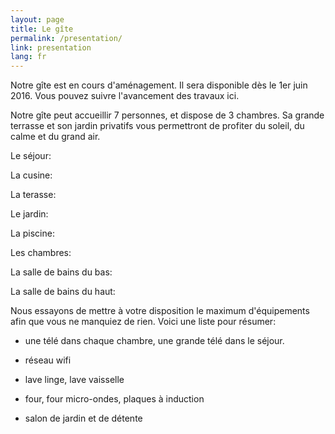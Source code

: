 ```yaml
---
layout: page
title: Le gîte
permalink: /presentation/
link: presentation
lang: fr
---
```



Notre gîte est  en cours d'aménagement. Il sera disponible dès le 1er juin 2016. Vous pouvez suivre l'avancement des travaux ici.


Notre gîte peut accueillir 7 personnes, et dispose de 3 chambres. Sa grande terrasse et son jardin privatifs vous permettront de profiter du soleil, du calme et du grand air.


Le séjour:


La cusine:


La terasse:


Le jardin:


La piscine:


Les chambres:


La salle de bains du bas:


La salle de bains du haut:


Nous essayons de mettre à votre disposition le maximum d'équipements afin que vous ne manquiez de rien. Voici une liste pour résumer:


- une télé dans chaque chambre, une grande télé dans le séjour.


- réseau wifi


- lave linge, lave vaisselle


- four, four micro-ondes, plaques à induction


- salon de jardin et de détente

